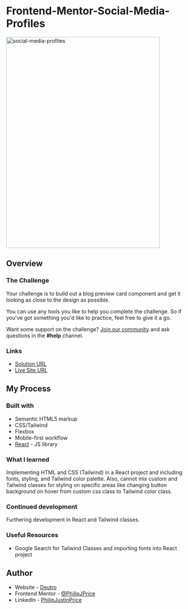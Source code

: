 # Frontend-Mentor-Social-Media-Profiles
<img width="414" height="568" alt="social-media-profiles" src="https://github.com/user-attachments/assets/2aa470ef-c661-49f8-ac53-c199f2e59f20" />

## Overview

### The Challenge

Your challenge is to build out a blog preview card component and get it looking as close to the design as possible.

You can use any tools you like to help you complete the challenge. So if you've got something you'd like to practice, feel free to give it a go.

Want some support on the challenge? [Join our community](https://www.frontendmentor.io/community) and ask questions in the **#help** channel.

### Links

- [Solution URL]()
- [Live Site URL]()

## My Process

### Built with

- Semantic HTML5 markup
- CSS/Tailwind
- Flexbox
- Mobile-first workflow
- [React](https://reactjs.org/) - JS library

### What I learned

Implementing HTML and CSS (Tailwind) in a React project and including fonts, styling, and Tailwind color palette. Also, cannot mix custom and Tailwind classes for styling on specific areas like changing button background on hover from custom css class to Tailwind color class.

### Continued development

Furthering development in React and Tailwind classes.

### Useful Resources

- Google Search for Tailwind Classes and importing fonts into React project

## Author

- Website - [Deutro](https://www.deutro.com)
- Frontend Mentor - [@PhilipJPrice](https://www.frontendmentor.io/profile/PhilipJPrice)
- LinkedIn - [PhilipJustinPrice](https://linkedin.com/in/philipjustinprice/)
